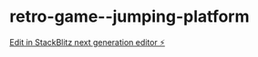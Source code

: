 # retro-game--jumping-platform

[Edit in StackBlitz next generation editor ⚡️](https://stackblitz.com/~/github.com/AndyKodehode/retro-game--jumping-platform)